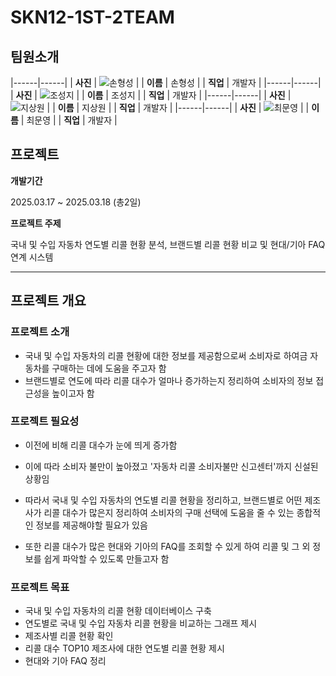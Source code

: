 # SKN12-1ST-2TEAM

## 팀원소개
|------|------|
| **사진** | ![손형성](<img width="441" alt="image" src="https://github.com/user-attachments/assets/b868aa0e-fc1e-4432-81ba-91c6bca0efc1" />
) |
| **이름** | 손형성 |
| **직업** | 개발자 |
|------|------|
| **사진** | ![조성지](<img width="443" alt="image" src="https://github.com/user-attachments/assets/34718bff-44ef-4d8a-8c08-1302f87e1a7f" />) |
| **이름** | 조성지 |
| **직업** | 개발자 |
|------|------|
| **사진** | ![지상원](<img width="444" alt="image" src="https://github.com/user-attachments/assets/275436f7-ed94-4beb-8e29-bee4d58a6793" />
) |
| **이름** | 지상원 |
| **직업** | 개발자 |
|------|------|
| **사진** | ![최문영](<img width="442" alt="image" src="https://github.com/user-attachments/assets/81b4614e-30d0-428d-8c9e-3e57d9aad891" />
) |
| **이름** | 최문영 |
| **직업** | 개발자 |


 
 ## 프로젝트
 
 **개발기간**
 
 2025.03.17 ~ 2025.03.18 (총2일)
 
 **프로젝트 주제**
 
 국내 및 수입 자동차 연도별 리콜 현황 분석, 브랜드별 리콜 현황 비교 및 현대/기아 FAQ 연계 시스템
 
 ---
 
 ## 프로젝트 개요
 ### 프로젝트 소개
 - 국내 및 수입 자동차의 리콜 현황에 대한 정보를 제공함으로써 소비자로 하여금 자동차를 구매하는 데에 도움을 주고자 함
 - 브랜드별로 연도에 따라 리콜 대수가 얼마나 증가하는지 정리하여 소비자의 정보 접근성을 높이고자 함
 
 ### 프로젝트 필요성
 - 이전에 비해 리콜 대수가 눈에 띄게 증가함
   
 - 이에 따라 소비자 불만이 높아졌고 '자동차 리콜 소비자불만 신고센터'까지 신설된 상황임
   
 - 따라서 국내 및 수입 자동차의 연도별 리콜 현황을 정리하고, 브랜드별로 어떤 제조사가 리콜 대수가 많은지 정리하여 소비자의 구매 선택에 도움을 줄 수 있는 종합적인 정보를 제공해야할 필요가 있음
 - 또한 리콜 대수가 많은 현대와 기아의 FAQ를 조회할 수 있게 하여 리콜 및 그 외 정보를 쉽게 파악할 수 있도록 만들고자 함

 ### 프로젝트 목표
 - 국내 및 수입 자동차의 리콜 현황 데이터베이스 구축
 - 연도별로 국내 및 수입 자동차 리콜 현황을 비교하는 그래프 제시
 - 제조사별 리콜 현황 확인
 - 리콜 대수 TOP10 제조사에 대한 연도별 리콜 현황 제시
 - 현대와 기아 FAQ 정리
